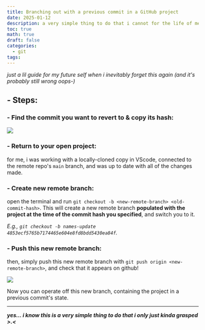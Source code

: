 ```yaml
---
title: Branching out with a previous commit in a GitHub project
date: 2025-01-12
description: a very simple thing to do that i cannot for the life of me ever seem to do right
toc: true
math: true
draft: false
categories:
  - git
tags:
---
```

*just a lil guide for my future self when i inevitably forget this again (and it's probably still wrong oops-)*

## - Steps:

### - Find the commit you want to revert to & copy its hash:

   ![](/posts/12/Screenshot%202025-01-12%20at%2011.23.40%20am.png)

### - Return to your open project:
   for me, i was working with a locally-cloned copy in VScode, connected to the remote repo's `main` branch, and was up to date with all of the changes made.

### - Create new remote branch: 
   open the terminal and run `git checkout -b <new-remote-branch> <old-commit-hash>`. This will create a new remote branch **populated with the project at the time of the commit hash you specified**, and switch you to it.
   
   *E.g., `git checkout -b names-update 4853ecf5765b7174465e604e8fd8bdd5430ea84f`.*

### - Push this new remote branch:
   then, simply push this new remote branch with `git push origin <new-remote-branch>`, and check that it appears on github!

   ![](/posts/12/Screenshot%202025-01-12%20at%2011.28.11%20am.png)
   
   Now you can operate off this new branch, containing the project in a previous commit's state.

---

***yes... i know this is a very simple thing to do that i only just kinda grasped >.<***